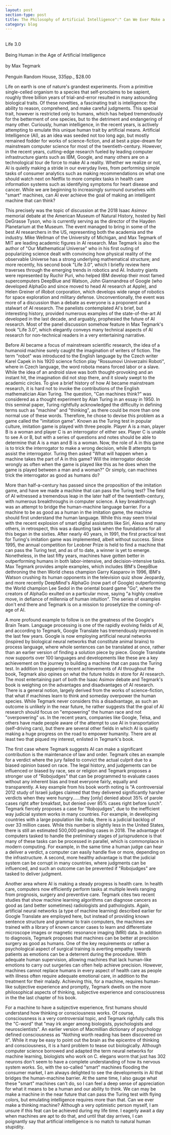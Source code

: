 ```yaml
---
layout: post
section-type: post
title: The Philosophy of Artificial Intelligence":" Can We Ever Make a Thinking Machine"?"
category: blog
---
```


<br>Life 3.0</br>
<br>Being Human in the Age of Artificial Intelligence</br>
<br>by Max Tegmark</br>
<br>Penguin Random House, 335pp., $28.00</br>

<p>Life on earth is one of nature's grandest experiments. From a primitive single-celled organism to a species that self-proclaims to be sapient, roughly three billion years of trial-and-error resulted in many astounding biological traits. Of these novelties, a fascinating trait is intelligence: the ability to reason, comprehend, and make careful judgments. This special trait, however is restricted only to humans, which has helped tremendously for the betterment of one species, but to the detriment and endangering of many other. Curiously, human intelligence, in the recent years, is actively attempting to emulate this unique human trait by artificial means. Artificial Intelligence (AI), as an idea was seeded not too long ago, but mostly remained fodder for works of science-fiction, and at best a pipe-dream for mainstream computer science for most of the twentieth-century.  However, in the recent years, cutting-edge research fueled by leading computer infrastructure giants such as IBM, Google, and many others are on a technological tour de force to make AI a reality. Whether we realize or not, AI is quietly making a stride in our everyday lives, from performing simple tasks of consumer analytics such as making recommendations on what one should watch next on Netflix to more complex tasks in health care information systems such as identifying symptoms for heart disease and cancer.  While we are beginning to increasingly surround ourselves with "smart" machines, can AI ever achieve the goal of making an intelligent machine that can think?</p>

<p>This precisely was the topic of discussion at the 2018 Isaac Asimov memorial debate at the American Museum of Natural History, hosted by Neil DeGrasse Tyson, who is currently serving as the director of the Hayden Planetarium at the Museum. The event managed to bring in some of the best AI researchers in the US, representing both the academia and the industry.  Mike Wellman of the University of Michigan, and Max Tegmark of MIT are leading academic figures in AI research. Max Tegmark is also the author of "Our Mathematical Universe" who in his first outing of popularizing science dealt with convincing how physical reality of the observable Universe has a strong underlying mathematical structure; and more recently, his second book "Life 3.0", which I briefly review here traverses through the emerging trends in robotics and AI. Industry giants were represented by Ruchir Puri, who helped IBM develop their most famed supercomputers DeepBlue and Watson, John Giannandrea of Google (who developed AlphaGo and since moved to head AI research at Apple), and Helen Greiner of iRobot corporation, which develops wide range of robotics for space exploration and military defense. Unconventionally, the event was more of a discussion than a debate as everyone is a proponent and a stalwart of AI research. The panelists contemplated AI's brief, but interesting history, provided numerous examples of the state-of-the-art AI developed in the last decade, and arguably, prophesied the future of AI research. Most of the panel discussion somehow feature in Max Tegmark's book "Life 3.0", which elegantly conveys many technical aspects of AI research for non-technical readers in a very entertaining narrative.</p> 

<p>Before AI became a focus of mainstream scientific research, the idea of a humanoid machine surely caught the imagination of writers of fiction. The term "robot" was introduced to the English language by the Czech writer Karel Capek in his 1920 science fiction play  "Rossumovi Univerzalni Roboti", where in Czech language, the word robota means forced labor or a slave. While the idea of an android slave was both thought-provoking and an instant hit, the imagination did not stop there, and it slowly swept to the academic circles.  To give a brief history of how AI became mainstream research, it is hard not to invoke the contributions of the English mathematician Alan Turing.  The question, "Can machines think?" was considered as a thought experiment by Alan Turing in an essay in 1950. In this seminal paper, Turing rightfully acknowledged the difficulty in defining terms such as "machine" and "thinking", as there could be more than one normal use of these words. Therefore, he chose to devise this problem as a game called the "imitation game".  Known as the Turing test in popular culture, imitation game is played with three people. Player A is a man, player B is a woman and player C is an interrogator of either sex. Player C is unable to see A or B, but with a series of questions and notes should be able to determine that A is a man and B is a woman. Now, the role of A in this game is to trick the interrogator to make a wrong decision, while B attempts to assist the interrogator. Turing then asked "What will happen when a machine takes the part of A in this game? Will the interrogator decide wrongly as often when the game is played like this as he does when the game is played between a man and a woman?" Or simply, can machines trick the interrogator as good as humans do?</p>

<p>More than half-a-century has passed since the proposition of the imitation game, and have we made a machine that can pass the Turing test? The field of AI witnessed a tremendous leap in the later half of the twentieth-century, with numerous breakthroughs in computer science.  A key breakthrough was an attempt to bridge the human-machine language barrier. For a machine to be as good as a human in the imitation game, the machine should first understand the human language. While this may seem trivial with the recent explosion of smart digital assistants like Siri, Alexa and many others, in retrospect, this was a daunting task when the foundations for all this began in the sixties. After nearly 40 years, in 1991, the first practical test for Turing's imitation game was implemented, albeit without success. Since 1995, the annual competition for Leobner Prize is held to find a machine that can pass the Turing test, and as of to date, a winner is yet to emerge. Nonetheless, in the last fifty years, machines have gotten better in outperforming humans in both labor-intensive, and decision-intensive tasks. Max Tegmark provides ample examples, which includes IBM's DeepBlue dethroning the then World chess champion Garry Kasparov in 1996, IBM's Watson crushing its human opponents in the television quiz show Jeopardy, and more recently DeepMind's AlphaGo (now part of Google) outperforming the World champion Lee Sedol in the oriental board game "Go", where the creators of AlphaGo exulted on a particular move, saying "a highly creative move, in defiance of millennia of human intuition".  The series of examples don't end there and Tegmark is on a mission to proselytize the coming-of-age of AI.</p> 

<p>A more profound example to follow is on the greatness of the Google's Brain Team. Language processing is one of the rapidly evolving fields of AI, and according to Tegmark, Google Translate has tremendously improved in the last few years. Google is now employing artificial neural networks (inspired by biological neural networks that constitute animal brains) to process language, where whole sentences can be translated at once, rather than an earlier version of finding a solution piece by piece. Google Translate now supports over 100 languages and developments like these are a key achievement on the journey to building a machine that can pass the Turing test.  In addition to peppering recent achievements of AI throughout the book, Tegmark also opines on what the future holds in store for AI research. The most entertaining part of both the Isaac Asimov debate and Tegmark's book is weighing on the advantages and disadvantages of AI research. There is a general notion, largely derived from the works of science-fiction, that what if machines learn to think and someday overpower the human species.  While Tegmark never considers this a disadvantage, as such an outcome is unlikely in the near future, he rather suggests that the goal of AI research should focus on "empowering" the human race and not "overpowering" us.  In the recent years, companies like Google, Telsa, and others have made people aware of the attempt to use AI in transportation (self-driving cars), but there are several other fields in which AI is quietly making a huge progress on the road to empower humanity. There are at least two that piqued my interest, enlisted in Tegmark's book.</p> 

<p>The first case where Tegmark suggests AI can make a significant contribution is the maintenance of law and order. Tegmark cites an example for a verdict where the jury failed to convict the actual culprit due to a biased opinion based on race. The legal history, and judgements can be influenced or biased by race, sex or religion and Tegmark proposes a stronger use of "Robojudges" that can be programmed to evaluate cases without any inherent bias and treat everyone fairly, equally and transparently. A key example from his book worth noting is "A controversial 2012 study of Israeli judges claimed that they delivered significantly harsher verdicts when they were hungry......they [only] denied about 35% of parole cases right after breakfast, but denied over 85% cases right before lunch". Tegmark fiercely proposes a case for "Robojudges", due to the inefficient way judicial system works in many countries. For example, in developing countries with a large population like India, there is a judicial backlog of over 33 million cases.  While this number is slightly less in the United States, there is still an estimated 500,000 pending cases in 2018.  The advantage of computers tasked to handle the preliminary stages of jurisprudence is that many of these tasks can be processed in parallel, which is commonplace in modern computing.  For example, in the same time a human judge can hear a deliver a verdict, a computer can easily handle five or more, depending on the infrastructure.  A second, more healthy advantage is that the judicial system can be corrupt in many countries, where judgments can be influenced, and such an outcome can be prevented if "Robojudges" are tasked to deliver judgment.</p> 

<p>Another area where AI is making a steady progress is health care. In health care, computers now efficiently perform tasks at multiple levels ranging from prognosis, surgery and preventive care.  Tegmark cites two recent studies that show machine learning algorithms can diagnose cancers as good as (and better sometimes) radiologists and pathologists. Again, artificial neural networks (a type of machine learning) described earlier for Google Translate are employed here, but instead of providing known sentence structure and grammar to train computers, the machines are trained with a library of known cancer cases to learn and differentiate microscope images or magnetic resonance imaging (MRI) data. In addition to diagnosis, Tegmark proposes that machines can be better at precision surgery as good as humans. One of the key requirements or rather a psychological aspect of surgical training is averting empathy towards patients as emotions can be a deterrent during the procedure. With adequate human supervision, allowing machines that lack human-like emotions to carry out surgeries can often help achieve precision. However, machines cannot replace humans in every aspect of health care as people with illness often require adequate emotional care, in addition to the treatment for their malady. Achieving this, for a machine, requires human-like subjective experience and promptly, Tegmark dwells on the more philosophical aspects of thinking, subjective experience and consciousness in the the last chapter of his book.</p>
 
<p>For a machine to have a subjective experience, first humans should understand how thinking or consciousness works. Of course, consciousness is a very controversial topic, and Tegmark righfully calls this the "C-word" that "may irk anger among biologists, pyschologists and neuroscientists". An earlier version of Macmillian dictionary of psychology defined consciousness as "Nothing worth reading has been discovered on it". While it may be easy to point out the brain as the epicentre of thinking and consciousness, it is a hard problem to tease out biologically.  Although computer science borrowed and adapted the term neural networks for machine learning, biologists who work on C. elegans worm that just has 302 neurons don't seem to have a complete understanding of how its nervous system works. So, with the so-called "smart" machines flooding the consumer market, I am always delighted to see the developments in AI that bridges the human-machine barrier. At the same time, I also gauge what these "smart" machines can't do, so I can feel a deep sense of appreciation for what it means to be a human and our ability to think. We can may be make a machine in the near future that can pass the Turing test with flying colors, but emulating intelligence requires more than that. Can we ever make a thinking machine? 
Although a very optimistic person myself, I am unsure if this feat can be achieved during my life time. I eagerly await a day when machines are apt to do that, and until that day arrives, I can poignantly say that artificial intelligence is no match to natural human stupidity.</p> 

